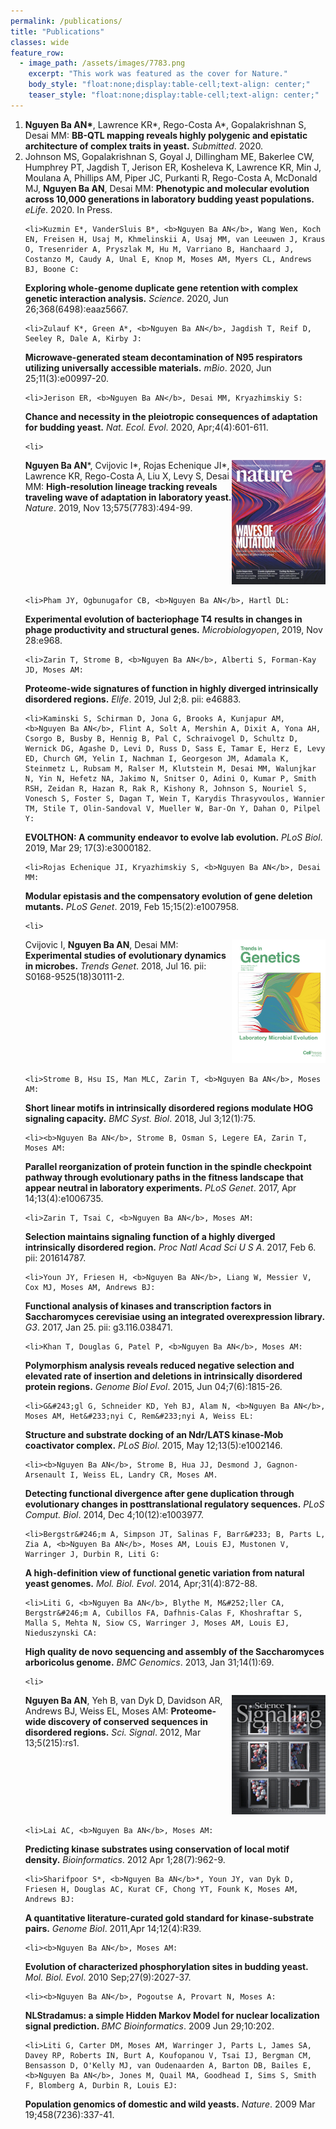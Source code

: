 ```yaml
---
permalink: /publications/
title: "Publications"
classes: wide
feature_row:
  - image_path: /assets/images/7783.png
    excerpt: "This work was featured as the cover for Nature."
    body_style: "float:none;display:table-cell;text-align: center;"
    teaser_style: "float:none;display:table-cell;text-align: center;"
---
```



<ol>
	<li><b>Nguyen Ba AN*</b>, Lawrence KR*, Rego-Costa A*, Gopalakrishnan S, Desai MM: 
<b><b>BB-QTL mapping reveals highly polygenic and epistatic architecture of complex traits in yeast.</b></b>
<i>Submitted</i>. 2020.</li>
	<li>Johnson MS, Gopalakrishnan S, Goyal J, Dillingham ME, Bakerlee CW, Humphrey PT, Jagdish T, Jerison ER, Kosheleva K, Lawrence KR, Min J, Moulana A, Phillips AM, Piper JC, Purkanti R, Rego-Costa A, McDonald MJ, <b>Nguyen Ba AN</b>, Desai MM: 
<b><b>Phenotypic and molecular evolution across 10,000 generations in laboratory budding yeast populations.</b></b>
<i>eLife</i>. 2020. In Press.</li>
	
	<li>Kuzmin E*, VanderSluis B*, <b>Nguyen Ba AN</b>, Wang Wen, Koch EN, Freisen H, Usaj M, Khmelinskii A, Usaj MM, van Leeuwen J, Kraus O, Tresenrider A, Pryszlak M, Hu M, Varriano B, Hanchaard J, Costanzo M, Caudy A, Unal E, Knop M, Moses AM, Myers CL, Andrews BJ, Boone C: 
<b><b>Exploring whole-genome duplicate gene retention with complex genetic interaction analysis.</b></b>
<i>Science</i>. 2020, Jun 26;368(6498):eaaz5667.</li>
	
	<li>Zulauf K*, Green A*, <b>Nguyen Ba AN</b>, Jagdish T, Reif D, Seeley R, Dale A, Kirby J: 
<b><b>Microwave-generated steam decontamination of N95 respirators utilizing universally accessible materials.</b></b>
<i>mBio</i>. 2020, Jun 25;11(3):e00997-20.</li>
	
	<li>Jerison ER, <b>Nguyen Ba AN</b>, Desai MM, Kryazhimskiy S: 
<b><b>Chance and necessity in the pleiotropic consequences of adaptation for budding yeast.</b></b>
<i>Nat. Ecol. Evol</i>. 2020, Apr;4(4):601-611.</li>

	<li>

<div style='display: table-cell'>
<b>Nguyen Ba AN</b>*, Cvijovic I*, Rojas Echenique JI*, Lawrence KR, Rego-Costa A, Liu X, Levy S, Desai MM: 
<b><b>High-resolution lineage tracking reveals traveling wave of adaptation in laboratory yeast.</b></b>
<i>Nature</i>. 2019, Nov 13;575(7783):494-99.
</div>
<div style='display: table-cell; vertical-align:middle;width:150px'>
<img src='../assets/images/7783.png' />
</div>

</li>


	<li>Pham JY, Ogbunugafor CB, <b>Nguyen Ba AN</b>, Hartl DL: 
<b><b>Experimental evolution of bacteriophage T4 results in changes in phage productivity and structural genes.</b></b>
<i>Microbiologyopen</i>, 2019, Nov 28:e968.</li>

	<li>Zarin T, Strome B, <b>Nguyen Ba AN</b>, Alberti S, Forman-Kay JD, Moses AM: 
<b><b>Proteome-wide signatures of function in highly diverged intrinsically disordered regions.</b></b>
<i>Elife</i>. 2019, Jul 2;8. pii: e46883.</li>

	<li>Kaminski S, Schirman D, Jona G, Brooks A, Kunjapur AM, <b>Nguyen Ba AN</b>, Flint A, Solt A, Mershin A, Dixit A, Yona AH, Csorgo B, Busby B, Hennig B, Pal C, Schraivogel D, Schultz D, Wernick DG, Agashe D, Levi D, Russ D, Sass E, Tamar E, Herz E, Levy ED, Church GM, Yelin I, Nachman I, Georgeson JM, Adamala K, Steinmetz L, Rubsam M, Ralser M, Klutstein M, Desai MM, Walunjkar N, Yin N, Hefetz NA, Jakimo N, Snitser O, Adini O, Kumar P, Smith RSH, Zeidan R, Hazan R, Rak R, Kishony R, Johnson S, Nouriel S, Vonesch S, Foster S, Dagan T, Wein T, Karydis Thrasyvoulos, Wannier TM, Stile T, Olin-Sandoval V, Mueller W, Bar-On Y, Dahan O, Pilpel Y: 
<b><b>EVOLTHON: A community endeavor to evolve lab evolution.</b></b>
<i>PLoS Biol</i>. 2019, Mar 29; 17(3):e3000182.</li>

	<li>Rojas Echenique JI, Kryazhimskiy S, <b>Nguyen Ba AN</b>, Desai MM: 
<b><b>Modular epistasis and the compensatory evolution of gene deletion mutants.</b></b>
<i>PLoS Genet</i>. 2019, Feb 15;15(2):e1007958.</li>

	<li>
<div style='display: table-cell'>
Cvijovic I, <b>Nguyen Ba AN</b>, Desai MM: 
<b><b>Experimental studies of evolutionary dynamics in microbes.</b></b>
<i>Trends Genet</i>. 2018, Jul 16. pii: S0168-9525(18)30111-2.
</div>
<div style='display: table-cell; vertical-align:middle;width:150px'>
<img src='../assets/images/tig.jpg' />
</div>

</li>

	<li>Strome B, Hsu IS, Man MLC, Zarin T, <b>Nguyen Ba AN</b>, Moses AM: 
<b><b>Short linear motifs in intrinsically disordered regions modulate HOG signaling capacity.</b></b>
<i>BMC Syst. Biol</i>. 2018, Jul 3;12(1):75.</li>

	<li><b>Nguyen Ba AN</b>, Strome B, Osman S, Legere EA, Zarin T, Moses AM: 
<b><b>Parallel reorganization of protein function in the spindle checkpoint pathway through evolutionary paths in the fitness landscape that appear neutral in laboratory experiments.</b></b>
<i>PLoS Genet</i>. 2017, Apr 14;13(4):e1006735.</li>

	<li>Zarin T, Tsai C, <b>Nguyen Ba AN</b>, Moses AM: 
<b><b>Selection maintains signaling function of a highly diverged intrinsically disordered region.</b></b>
<i>Proc Natl Acad Sci U S A</i>. 2017, Feb 6. pii: 201614787.</li>

	<li>Youn JY, Friesen H, <b>Nguyen Ba AN</b>, Liang W, Messier V, Cox MJ, Moses AM, Andrews BJ: 
<b><b>Functional analysis of kinases and transcription factors in Saccharomyces cerevisiae using an integrated overexpression library.</b></b>
<i>G3</i>. 2017, Jan 25. pii: g3.116.038471.</li>

	<li>Khan T, Douglas G, Patel P, <b>Nguyen Ba AN</b>, Moses AM: 
<b><b>Polymorphism analysis reveals reduced negative selection and elevated rate of insertion and deletions in intrinsically disordered protein regions.</b></b>
<i>Genome Biol Evol</i>. 2015, Jun 04;7(6):1815-26.</li>

	<li>G&#243;gl G, Schneider KD, Yeh BJ, Alam N, <b>Nguyen Ba AN</b>, Moses AM, Het&#233;nyi C, Rem&#233;nyi A, Weiss EL: 
<b><b>Structure and substrate docking of an Ndr/LATS kinase-Mob coactivator complex.</b></b>
<i>PLoS Biol</i>. 2015, May 12;13(5):e1002146.</li>

	<li><b>Nguyen Ba AN</b>, Strome B, Hua JJ, Desmond J, Gagnon-Arsenault I, Weiss EL, Landry CR, Moses AM. 
<b><b>Detecting functional divergence after gene duplication through evolutionary changes in posttranslational regulatory sequences.</b></b>
<i>PLoS Comput. Biol</i>. 2014, Dec 4;10(12):e1003977.</li>

	<li>Bergstr&#246;m A, Simpson JT, Salinas F, Barr&#233; B, Parts L, Zia A, <b>Nguyen Ba AN</b>, Moses AM, Louis EJ, Mustonen V, Warringer J, Durbin R, Liti G: 
<b><b>A high-definition view of functional genetic variation from natural yeast genomes.</b></b>
<i>Mol. Biol. Evol</i>. 2014, Apr;31(4):872-88.</li>

	<li>Liti G, <b>Nguyen Ba AN</b>, Blythe M, M&#252;ller CA, Bergstr&#246;m A, Cubillos FA, Dafhnis-Calas F, Khoshraftar S, Malla S, Mehta N, Siow CS, Warringer J, Moses AM, Louis EJ, Nieduszynski CA: 
<b><b>High quality de novo sequencing and assembly of the Saccharomyces arboricolus genome.</b></b>
<i>BMC Genomics</i>. 2013, Jan 31;14(1):69.</li>

	<li>
<div style='display: table-cell'>
<b>Nguyen Ba AN</b>, Yeh B, van Dyk D, Davidson AR, Andrews BJ, Weiss EL, Moses AM: 
<b><b>Proteome-wide discovery of conserved sequences in disordered regions.</b></b>
<i>Sci. Signal</i>. 2012, Mar 13;5(215):rs1.
</div>
<div style='display: table-cell; vertical-align:middle;width:150px'>
<img src='../assets/images/scisig.gif' />
</div>

</li>

	<li>Lai AC, <b>Nguyen Ba AN</b>, Moses AM: 
<b><b>Predicting kinase substrates using conservation of local motif density.</b></b> 
<i>Bioinformatics</i>. 2012 Apr 1;28(7):962-9.</li>

	<li>Sharifpoor S*, <b>Nguyen Ba AN</b>*, Youn JY, van Dyk D, Friesen H, Douglas AC, Kurat CF, Chong YT, Founk K, Moses AM, Andrews BJ: 
<b><b>A quantitative literature-curated gold standard for kinase-substrate pairs.</b></b>
<i>Genome Biol</i>. 2011,Apr 14;12(4):R39.</li>

	<li><b>Nguyen Ba AN</b>, Moses AM: 
<b><b>Evolution of characterized phosphorylation sites in budding yeast.</b></b> 
<i>Mol. Biol. Evol</i>. 2010 Sep;27(9):2027-37.</li>

	<li><b>Nguyen Ba AN</b>, Pogoutse A, Provart N, Moses A: 
<b><b>NLStradamus: a simple Hidden Markov Model for nuclear localization signal prediction.</b> </b>
<i>BMC Bioinformatics</i>. 2009 Jun 29;10:202.</li>

	<li>Liti G, Carter DM, Moses AM, Warringer J, Parts L, James SA, Davey RP, Roberts IN, Burt A, Koufopanou V, Tsai IJ, Bergman CM, Bensasson D, O'Kelly MJ, van Oudenaarden A, Barton DB, Bailes E, <b>Nguyen Ba AN</b>, Jones M, Quail MA, Goodhead I, Sims S, Smith F, Blomberg A, Durbin R, Louis EJ: 
<b><b>Population genomics of domestic and wild yeasts.</b></b>
<i>Nature</i>. 2009 Mar 19;458(7236):337-41.</li>
<ol>
